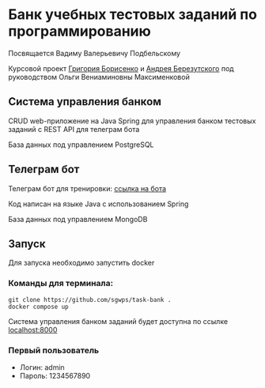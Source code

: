 # Банк учебных тестовых заданий по программированию

Посвящается Вадиму Валерьевичу Подбельскому

Курсовой проект [Григория Борисенко](github.com/sgwps) и [Андрея Березутского](http://github.com/SirLazybone) под руководством Ольги Вениаминовны Максименковой

## Система управления банком

CRUD web-приложение на Java Spring для управления банком тестовых заданий с REST API для телеграм бота

База данных под управлением PostgreSQL

## Телеграм бот

Телеграм бот для тренировки: [ссылка на бота](http://t.me/podbel_bot)

Код написан на языке Java с использованием Spring

База данных под управлением MongoDB

## Запуск
Для запуска необходимо запустить docker

### Команды для терминала:
```
git clone https://github.com/sgwps/task-bank .
docker compose up
```
Система управления банком заданий будет доступна по ссылке [localhost:8000](http://localhost:8000)
### Первый пользователь 
- Логин: admin
- Пароль: 1234567890
